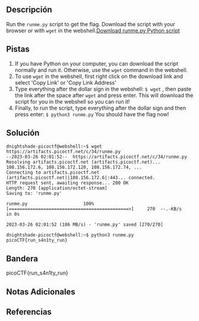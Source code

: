 ## Descripción
Run the `runme.py` script to get the flag. Download the script with your browser or with `wget` in the webshell.[Download runme.py Python script](https://artifacts.picoctf.net/c/34/runme.py)

## Pistas 
1. If you have Python on your computer, you can download the script normally and run it. Otherwise, use the `wget` command in the webshell.
2. To use `wget` in the webshell, first right click on the download link and select 'Copy Link' or 'Copy Link Address'
3. Type everything after the dollar sign in the webshell: `$ wget` , then paste the link after the space after `wget` and press enter. This will download the script for you in the webshell so you can run it!
4. Finally, to run the script, type everything after the dollar sign and then press enter: `$ python3 runme.py` You should have the flag now!

## Solución
```
dnightshade-picoctf@webshell:~$ wget https://artifacts.picoctf.net/c/34/runme.py
--2023-03-26 02:01:52--  https://artifacts.picoctf.net/c/34/runme.py
Resolving artifacts.picoctf.net (artifacts.picoctf.net)... 108.156.172.6, 108.156.172.120, 108.156.172.74, ...
Connecting to artifacts.picoctf.net (artifacts.picoctf.net)|108.156.172.6|:443... connected.
HTTP request sent, awaiting response... 200 OK
Length: 270 [application/octet-stream]
Saving to: 'runme.py'

runme.py                     100%[=============================================>]     270  --.-KB/s    in 0s      

2023-03-26 02:01:52 (186 MB/s) - 'runme.py' saved [270/270]

dnightshade-picoctf@webshell:~$ python3 runme.py
picoCTF{run_s4n1ty_run}
```

## Bandera
picoCTF{run_s4n1ty_run}

## Notas Adicionales

## Referencias
